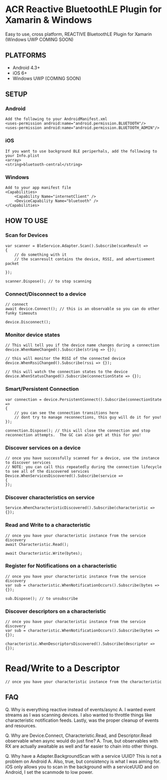 # ACR Reactive BluetoothLE Plugin for Xamarin & Windows
Easy to use, cross platform, REACTIVE BluetoothLE Plugin for Xamarin (Windows UWP COMING SOON)

## PLATFORMS

* Android 4.3+
* iOS 6+
* Windows UWP (COMING SOON)

## SETUP

### Android

    Add the following to your AndroidManifest.xml
    <uses-permission android:name="android.permission.BLUETOOTH"/>
    <uses-permission android:name="android.permission.BLUETOOTH_ADMIN"/>

### iOS

    If you want to use background BLE periperhals, add the following to your Info.plist
    <array>
	<string>bluetooth-central</string>

### Windows

    Add to your app manifest file
    <Capabilities>
        <Capability Name="internetClient" />
        <DeviceCapability Name="bluetooth" />
    </Capabilities>

## HOW TO USE

### Scan for Devices

    var scanner = BleService.Adapter.Scan().Subscribe(scanResult => 
    {
        // do something with it
        // the scanresult contains the device, RSSI, and advertisement packet
        
    });

    scanner.Dispose(); // to stop scanning

### Connect/Disconnect to a device

    // connect
    await device.Connect(); // this is an observable so you can do other funky timeouts

    device.Disconnect();


### Monitor device states

    // This will tell you if the device name changes during a connection
    device.WhenNameChanged().Subscribe(string => {});

    // this will monitor the RSSI of the connected device
    device.WhenRssiChanged().Subscribe(rssi => {});

    // this will watch the connection states to the device
    device.WhenStatusChanged().Subscribe(connectionState => {});


### Smart/Persistent Connection

    var connection = device.PersistentConnect().Subscribe(connectionState => 
    {
        // you can see the connection transitions here
        // dont try to manage reconnections, this guy will do it for you!
    });

    connection.Dispose(); // this will close the connection and stop reconnection attempts.  The GC can also get at this for you!


### Discover services on a device

    // once you have successfully scanned for a device, use the instance to discover services
    // NOTE: you can call this repeatedly during the connection lifecycle to see all of the discovered services
    Device.WhenServicesDiscovered().Subscribe(service => 
    {
    });



### Discover characteristics on service

    Service.WhenCharacteristicDiscovered().Subscribe(characteristic => {});


### Read and Write to a characteristic

    // once you have your characteristic instance from the service discovery
    await Characteristic.Read();

    await Characteristic.Write(bytes);


### Register for Notifications on a characteristic

    // once you have your characteristic instance from the service discovery
    var sub = characteristic.WhenNotificationOccurs().Subscribe(bytes => {});

    sub.Dispose(); // to unsubscribe

### Discover descriptors on a characteristic

    // once you have your characteristic instance from the service discovery
    var sub = characteristic.WhenNotificationOccurs().Subscribe(bytes => {});

    characteristic.WhenDescriptorsDiscovered().Subscribe(descriptor => {});

# Read/Write to a Descriptor

    // once you have your characteristic instance from the characteristic

## FAQ

Q. Why is everything reactive instead of events/async
A. I wanted event streams as I was scanning devices.  I also wanted to throttle things like characteristic notification feeds.  Lastly, was the proper cleanup of events and resources.   

Q. Why are Device.Connect, Characteristic.Read, and Descriptor.Read observable when async would do just fine?
A. True, but observables with RX are actually awaitable as well and far easier to chain into other things.

Q. Why have a Adapter.BackgroundScan with a service UUID?  This is not a problem on Android
A. Also, true, but consistency is what I was aiming for.  iOS only allows you to scan in the background with a serviceUUID and on Android, I set the scanmode to low power.